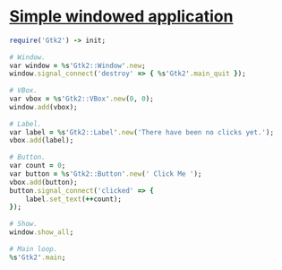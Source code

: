 [1]: http://rosettacode.org/wiki/Simple_windowed_application

# [Simple windowed application][1]

```ruby
require('Gtk2') -> init;
 
# Window.
var window = %s'Gtk2::Window'.new;
window.signal_connect('destroy' => { %s'Gtk2'.main_quit });
 
# VBox.
var vbox = %s'Gtk2::VBox'.new(0, 0);
window.add(vbox);
 
# Label.
var label = %s'Gtk2::Label'.new('There have been no clicks yet.');
vbox.add(label);
 
# Button.
var count = 0;
var button = %s'Gtk2::Button'.new(' Click Me ');
vbox.add(button);
button.signal_connect('clicked' => {
    label.set_text(++count);
});
 
# Show.
window.show_all;
 
# Main loop.
%s'Gtk2'.main;
```